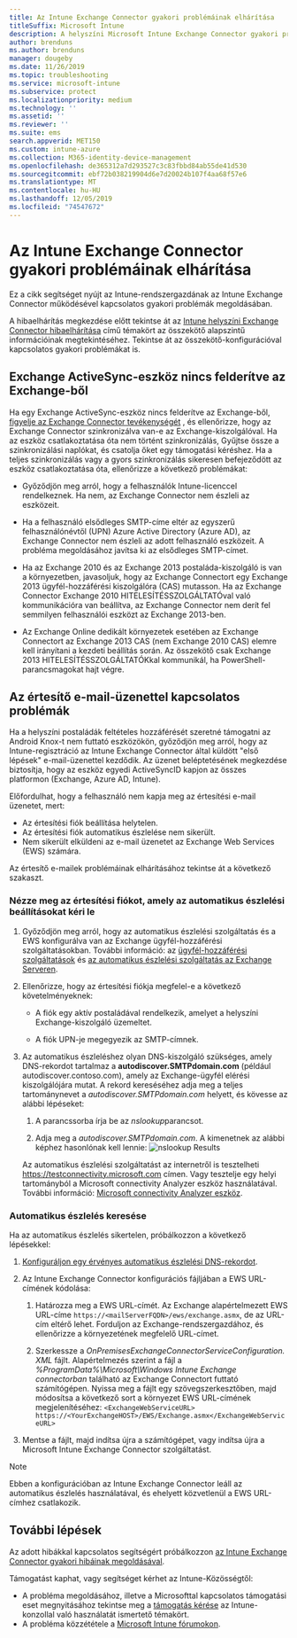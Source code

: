 ```yaml
---
title: Az Intune Exchange Connector gyakori problémáinak elhárítása
titleSuffix: Microsoft Intune
description: A helyszíni Microsoft Intune Exchange Connector gyakori problémáinak elhárítása és megoldása.
author: brenduns
ms.author: brenduns
manager: dougeby
ms.date: 11/26/2019
ms.topic: troubleshooting
ms.service: microsoft-intune
ms.subservice: protect
ms.localizationpriority: medium
ms.technology: ''
ms.assetid: ''
ms.reviewer: ''
ms.suite: ems
search.appverid: MET150
ms.custom: intune-azure
ms.collection: M365-identity-device-management
ms.openlocfilehash: de365312a7d293527c3c83fbbd84ab55de41d530
ms.sourcegitcommit: ebf72b038219904d6e7d20024b107f4aa68f57e6
ms.translationtype: MT
ms.contentlocale: hu-HU
ms.lasthandoff: 12/05/2019
ms.locfileid: "74547672"
---
```

# <a name="resolve-common-problems-with-the-intune-exchange-connector"></a>Az Intune Exchange Connector gyakori problémáinak elhárítása
 
Ez a cikk segítséget nyújt az Intune-rendszergazdának az Intune Exchange Connector működésével kapcsolatos gyakori problémák megoldásában.

A hibaelhárítás megkezdése előtt tekintse át az [Intune helyszíni Exchange Connector hibaelhárítása](troubleshoot-exchange-connector.md) című témakört az összekötő alapszintű információinak megtekintéséhez. Tekintse át az összekötő-konfigurációval kapcsolatos gyakori problémákat is.

## <a name="an-exchange-activesync-device-isnt-discovered-from-exchange"></a>Exchange ActiveSync-eszköz nincs felderítve az Exchange-ből

Ha egy Exchange ActiveSync-eszköz nincs felderítve az Exchange-ből, [figyelje az Exchange Connector tevékenységét](exchange-connector-install.md#on-premises-intune-exchange-connector-high-availability-support) , és ellenőrizze, hogy az Exchange Connector szinkronizálva van-e az Exchange-kiszolgálóval. Ha az eszköz csatlakoztatása óta nem történt szinkronizálás, Gyűjtse össze a szinkronizálási naplókat, és csatolja őket egy támogatási kéréshez. Ha a teljes szinkronizálás vagy a gyors szinkronizálás sikeresen befejeződött az eszköz csatlakoztatása óta, ellenőrizze a következő problémákat:

- Győződjön meg arról, hogy a felhasználók Intune-licenccel rendelkeznek. Ha nem, az Exchange Connector nem észleli az eszközeit.

- Ha a felhasználó elsődleges SMTP-címe eltér az egyszerű felhasználónévtől (UPN) Azure Active Directory (Azure AD), az Exchange Connector nem észleli az adott felhasználó eszközeit. A probléma megoldásához javítsa ki az elsődleges SMTP-címet.

- Ha az Exchange 2010 és az Exchange 2013 postaláda-kiszolgáló is van a környezetben, javasoljuk, hogy az Exchange Connectort egy Exchange 2013 ügyfél-hozzáférési kiszolgálóra (CAS) mutasson. Ha az Exchange Connector Exchange 2010 HITELESÍTÉSSZOLGÁLTATÓval való kommunikációra van beállítva, az Exchange Connector nem derít fel semmilyen felhasználói eszközt az Exchange 2013-ben.

- Az Exchange Online dedikált környezetek esetében az Exchange Connectort az Exchange 2013 CAS (nem Exchange 2010 CAS) elemre kell irányítani a kezdeti beállítás során. Az összekötő csak Exchange 2013 HITELESÍTÉSSZOLGÁLTATÓKkal kommunikál, ha PowerShell-parancsmagokat hajt végre.

## <a name="problems-with-the-notification-email-message"></a>Az értesítő e-mail-üzenettel kapcsolatos problémák

Ha a helyszíni postaládák feltételes hozzáférését szeretné támogatni az Android Knox-t nem futtató eszközökön, győződjön meg arról, hogy az Intune-regisztráció az Intune Exchange Connector által küldött "első lépések" e-mail-üzenettel kezdődik. Az üzenet beléptetésének megkezdése biztosítja, hogy az eszköz egyedi ActiveSyncID kapjon az összes platformon (Exchange, Azure AD, Intune).

Előfordulhat, hogy a felhasználó nem kapja meg az értesítési e-mail üzenetet, mert:

- Az értesítési fiók beállítása helytelen.
- Az értesítési fiók automatikus észlelése nem sikerült.
- Nem sikerült elküldeni az e-mail üzenetet az Exchange Web Services (EWS) számára.

Az értesítő e-mailek problémáinak elhárításához tekintse át a következő szakaszt.

### <a name="check-the-notification-account-that-retrieves-autodiscover-settings"></a>Nézze meg az értesítési fiókot, amely az automatikus észlelési beállításokat kéri le

1. Győződjön meg arról, hogy az automatikus észlelési szolgáltatás és a EWS konfigurálva van az Exchange ügyfél-hozzáférési szolgáltatásokban. További információ: az [ügyfél-hozzáférési szolgáltatások](https://docs.microsoft.com/Exchange/architecture/client-access/client-access) és [az automatikus észlelési szolgáltatás az Exchange Serveren](https://docs.microsoft.com/Exchange/architecture/client-access/autodiscover?view=exchserver-2019).

2. Ellenőrizze, hogy az értesítési fiókja megfelel-e a következő követelményeknek:

   - A fiók egy aktív postaládával rendelkezik, amelyet a helyszíni Exchange-kiszolgáló üzemeltet.

   - A fiók UPN-je megegyezik az SMTP-címnek.

3. Az automatikus észleléshez olyan DNS-kiszolgáló szükséges, amely DNS-rekordot tartalmaz a **autodiscover.SMTPdomain.com** (például autodiscover.contoso.com), amely az Exchange-ügyfél elérési kiszolgálójára mutat. A rekord kereséséhez adja meg a teljes tartománynevet a *autodiscover.SMTPdomain.com* helyett, és kövesse az alábbi lépéseket:

   1. A parancssorba írja be az *nslookup*parancsot.

   2. Adja meg a *autodiscover.SMTPdomain.com*. A kimenetnek az alábbi képhez hasonlónak kell lennie: ![nslookup Results](./media/troubleshoot-exchange-connector-common-problems/nslookup-results.png
      )

   Az automatikus észlelési szolgáltatást az internetről is tesztelheti https://testconnectivity.microsoft.com címen. Vagy tesztelje egy helyi tartományból a Microsoft connectivity Analyzer eszköz használatával. További információ: [Microsoft connectivity Analyzer eszköz](https://docs.microsoft.com/previous-versions/office/exchange-remote-connectivity/jj851141(v=exchg.80)).


### <a name="check-autodiscovery"></a>Automatikus észlelés keresése

Ha az automatikus észlelés sikertelen, próbálkozzon a következő lépésekkel:

1. [Konfiguráljon egy érvényes automatikus észlelési DNS-rekordot](https://docs.microsoft.com/previous-versions/exchange-server/exchange-150/mt473798(v=exchg.150)).

2. Az Intune Exchange Connector konfigurációs fájljában a EWS URL-címének kódolása:

   1. Határozza meg a EWS URL-címét. Az Exchange alapértelmezett EWS URL-címe `https://<mailServerFQDN>/ews/exchange.asmx`, de az URL-cím eltérő lehet. Forduljon az Exchange-rendszergazdához, és ellenőrizze a környezetének megfelelő URL-címet.

   2. Szerkessze a *OnPremisesExchangeConnectorServiceConfiguration. XML* fájlt. Alapértelmezés szerint a fájl a *%ProgramData%\Microsoft\Windows Intune Exchange connectorban* található az Exchange Connectort futtató számítógépen. Nyissa meg a fájlt egy szövegszerkesztőben, majd módosítsa a következő sort a környezet EWS URL-címének megjelenítéséhez: `<ExchangeWebServiceURL> https://<YourExchangeHOST>/EWS/Exchange.asmx</ExchangeWebServiceURL>`

3. Mentse a fájlt, majd indítsa újra a számítógépet, vagy indítsa újra a Microsoft Intune Exchange Connector szolgáltatást.

>[!NOTE]
> Ebben a konfigurációban az Intune Exchange Connector leáll az automatikus észlelés használatával, és ehelyett közvetlenül a EWS URL-címhez csatlakozik.

## <a name="next-steps"></a>További lépések

Az adott hibákkal kapcsolatos segítségért próbálkozzon [az Intune Exchange Connector gyakori hibáinak megoldásával](troubleshoot-exchange-connector-common-errors.md).

Támogatást kaphat, vagy segítséget kérhet az Intune-Közösségtől:

- A probléma megoldásához, illetve a Microsofttal kapcsolatos támogatási eset megnyitásához tekintse meg a [támogatás kérése](../fundamentals/get-support.md) az Intune-konzollal való használatát ismertető témakört.
- A probléma közzététele a [Microsoft Intune fórumokon](https://social.technet.microsoft.com/Forums/home?forum=microsoftintuneprod).